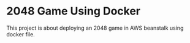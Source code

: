 # 2048 Game Using Docker
This project is about deploying an 2048 game in AWS beanstalk using docker file.
